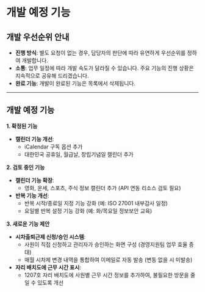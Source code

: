# 개발 예정 기능

## **개발 우선순위 안내**

* **진행 방식**: 별도 요청이 없는 경우, 담당자의 판단에 따라 유연하게 우선순위를 정하여 개발합니다.
* **소통**: 업무 일정에 따라 개발 속도가 달라질 수 있습니다. 주요 기능의 진행 상황은 지속적으로 공유해 드리겠습니다.
* **완료 기능**: 개발이 완료된 기능은 목록에서 삭제됩니다.

---

## **개발 예정 기능**

**1. 확정된 기능**

* **캘린더 기능 개선**:
    * iCalendar 구독 옵션 추가
    * 대한민국 공휴일, 월급날, 창립기념일 캘린더 추가

**2. 검토 중인 기능**

* **캘린더 기능 확장**:
    * 영화, 운세, 스포츠, 주식 정보 캘린더 추가 (API 연동 리소스 검토 필요)
* **반복 기능 개선**:
    * 반복 시작/종료일 지정 기능 강화 (예: ISO 27001 내부감사 일정)
    * 요일별 반복 설정 기능 강화 (예: 화/목요일 정보보안 교육)

**3. 새로운 기능 제안**

* **시차출퇴근제 신청/승인 시스템**:
    * 사원이 직접 신청하고 관리자가 승인하는 화면 구성 (경영지원팀 업무 효율 증대)
    * 매월 시차제 변경 내역을 통합하여 이메일로 자동 발송 (변동 없을 시 미발송)
* **자리 배치도에 근무 시간 표시**:
    * 1207호 자리 배치도에 사원별 근무 시간 정보를 추가하여, 불필요한 방문을 줄일 수 있도록 개선
